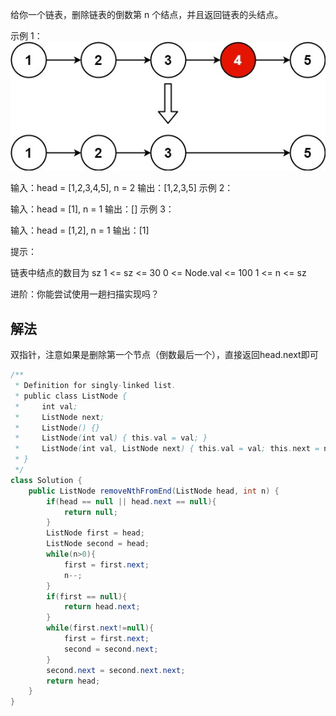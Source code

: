 给你一个链表，删除链表的倒数第 n 个结点，并且返回链表的头结点。



示例 1：
![](./img/img_10.png)

输入：head = [1,2,3,4,5], n = 2
输出：[1,2,3,5]
示例 2：

输入：head = [1], n = 1
输出：[]
示例 3：

输入：head = [1,2], n = 1
输出：[1]


提示：

链表中结点的数目为 sz
1 <= sz <= 30
0 <= Node.val <= 100
1 <= n <= sz


进阶：你能尝试使用一趟扫描实现吗？

## 解法
双指针，注意如果是删除第一个节点（倒数最后一个），直接返回head.next即可
```java
/**
 * Definition for singly-linked list.
 * public class ListNode {
 *     int val;
 *     ListNode next;
 *     ListNode() {}
 *     ListNode(int val) { this.val = val; }
 *     ListNode(int val, ListNode next) { this.val = val; this.next = next; }
 * }
 */
class Solution {
    public ListNode removeNthFromEnd(ListNode head, int n) {
        if(head == null || head.next == null){
            return null;
        }
        ListNode first = head;
        ListNode second = head;
        while(n>0){
            first = first.next;
            n--;
        }
        if(first == null){
            return head.next;
        }
        while(first.next!=null){
            first = first.next;
            second = second.next;
        }
        second.next = second.next.next;
        return head;
    }
}
```